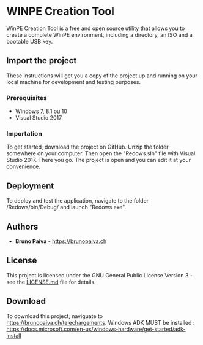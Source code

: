 # WINPE Creation Tool

WinPE Creation Tool is a free and open source utility that allows you to create a complete WinPE environment, including a directory, an ISO and a bootable USB key.

## Import the project

These instructions will get you a copy of the project up and running on your local machine for development and testing purposes.

### Prerequisites

- Windows 7, 8.1 ou 10
- Visual Studio 2017

### Importation

To get started, download the project on GitHub. Unzip the folder somewhere on your computer. Then open the "Redows.sln" file with Visual Studio 2017. There you go. The project is open and you can edit it at your convenience.

## Deployment

To deploy and test the application, navigate to the folder /Redows/bin/Debug/ and launch "Redows.exe".

## Authors

* **Bruno Paiva** - https://brunopaiva.ch

## License

This project is licensed under the GNU General Public License Version 3 - see the [LICENSE.md](LICENSE.md) file for details.

## Download

To download this project, naviguate to https://brunopaiva.ch/telechargements.
Windows ADK MUST be installed : https://docs.microsoft.com/en-us/windows-hardware/get-started/adk-install
